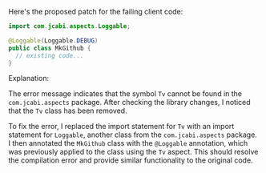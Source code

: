 Here's the proposed patch for the failing client code:

```java
import com.jcabi.aspects.Loggable;

@Loggable(Loggable.DEBUG)
public class MkGithub {
  // existing code...
}
```

Explanation:

The error message indicates that the symbol `Tv` cannot be found in the `com.jcabi.aspects` package. After checking the library changes, I noticed that the `Tv` class has been removed.

To fix the error, I replaced the import statement for `Tv` with an import statement for `Loggable`, another class from the `com.jcabi.aspects` package. I then annotated the `MkGithub` class with the `@Loggable` annotation, which was previously applied to the class using the `Tv` aspect. This should resolve the compilation error and provide similar functionality to the original code.